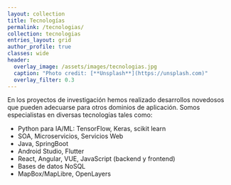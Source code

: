 ```yaml
---
layout: collection
title: Tecnologías
permalink: /tecnologias/
collection: tecnologias
entries_layout: grid
author_profile: true
classes: wide
header:
  overlay_image: /assets/images/tecnologias.jpg
  caption: "Photo credit: [**Unsplash**](https://unsplash.com)"
  overlay_filter: 0.3
---
```


En los proyectos de investigación hemos realizado desarrollos novedosos que pueden adecuarse para otros dominios de aplicación. Somos especialistas en diversas tecnologías tales como:
- Python para IA/ML: TensorFlow, Keras, scikit learn
- SOA, Microservicios, Servicios Web
- Java, SpringBoot
- Android Studio, Flutter
- React, Angular, VUE, JavaScript (backend y frontend)
- Bases de datos NoSQL
- MapBox/MapLibre, OpenLayers

